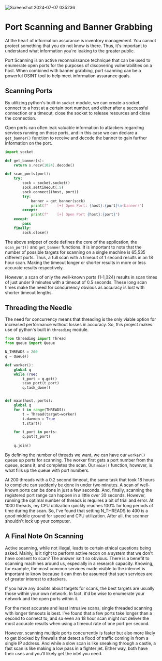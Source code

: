 ![Screenshot 2024-07-07 035236](https://github.com/JoshuaVargas/port_scanner/assets/13924477/050cbfc0-3806-46a8-a9b5-9404c7f98bad)


# Port Scanning and Banner Grabbing

At the heart of information assurance is inventory management. You cannot protect something that you do not know is there. Thus, it's important to understand what information you're leaking to the greater public.

Port Scanning is an active reconnaissance technique that can be used to enumerate open ports for the purposes of discovering vulnerabilities on a host. When combined with banner grabbing, port scanning can be a powerful OSINT tool to help meet information assurance goals.

## Scanning Ports

By utilizing python's built-in ```socket``` module, we can create a socket, connect to a host at a certain port number, and either after a successful connection or a timeout, close the socket to release resources and close the connection.

Open ports can often leak valuable information to attackers regarding services running on those ports, and in this case we can declare a ```get_banner()``` function to receive and decode the banner to gain further information on the port.

```py
import socket

def get_banner(s):
    return s.recv(1024).decode()

def scan_ports(port):
    try:
        sock = socket.socket()
        sock.settimeout(.5)
        sock.connect((host, port))
        try:
            banner = get_banner(sock)
            print(f"    [+] Open Port: {host}:{port}\n(banner)")
        except:
            print(f"    [+] Open Port {host}:{port}")
    except:
        pass
    finally:
        sock.close()
```
The above snippet of code defines the core of the application, the ```scan_port()``` and ```get_banner``` functions. It is important to note that the number of possible targets for scanning on a single machine is 65,535 different ports. Thus, a full scan with a timeout of 1 second results in an 18 hour scan. Making the timeout longer or shorter results in more or less accurate results respectively.

However, a scan of only the well-known ports (1-1,024) results in scan times of just under 9 minutes with a timeout of 0.5 seconds. These long scan times make the need for concurrency obvious as accuracy is lost with shorter timeout lengths.

## Threading the Needle

The need for concurrency means that threading is the only viable option for increased performance without losses in accuracy. So, this project makes use of python's built in ```threading``` module.

```py
from threading import Thread
from queue import Queue

N_THREADS = 200
q = Queue()

def worker():
    global q
    while True:
        t_port = q.get()
        scan_port(t_port)
        q.task_done()


def main(host, ports):
    global q
    for t in range(THREADS):
        t = Thread(target=worker)
        t.daemon = True
        t.start()

    for t_port in ports:
        q.put(t_port)
    
    q.join()

```

By defining the number of threads we want, we can have our ```worker()``` queue up ports for scanning. The worker first gets a port number from the queue, scans it, and completes the scan. Our ```main()``` function, however, is what fills up the queue with port numbers.

At 200 threads with a 0.2 second timeout, the same task that took 18 hours to complete can suddenly be done in under two minutes. A scan of well-known ports can be done in just a few seconds. And, finally, scanning the registered port range can happen in a little over 30 seconds. However, running the optimal number of threads is requires a bit of trial and error. At 1000 threads, my CPU utilization quickly reaches 100% for long periods of time during the scan. So, I've found that setting N_THREADS to 400 is a good middle ground for speed and CPU utilization. After all, the scanner shouldn't lock up your computer.

## A Final Note On Scanning

Active scanning, while not illegal, leads to certain ethical questions being asked. Mainly, is it right to perform active recon on a system that we don't have consent to scan? The answer isn't so obvious. There is a benefit to scanning machines around us, especially in a research capacity. Knowing, for example, the most common services made visible to the internet is important to know because it can then be assumed that such services are of greater interest to attackers.

If you have any doubts about targets for scans, the best targets are usually those within your own network. In fact, it'd be wise to enumerate your network and the open ports within it.

For the most accurate and least intrusive scans, single threaded scanning with longer timeouts is best. I've found that a few ports take longer than a second to connect to, and so even an 18 hour scan might not deliver the most accurate results when using a timeout rate of one port per second.

However, scanning multiple ports concurrently is faster but also more likely to get blocked by firewalls that detect a flood of traffic coming in from a single IP address. And while a slow scan is like sneaking through a castle, a fast scan is like making a low pass in a fighter jet. Either way, both have their uses and you'll likely get the intel you need.
